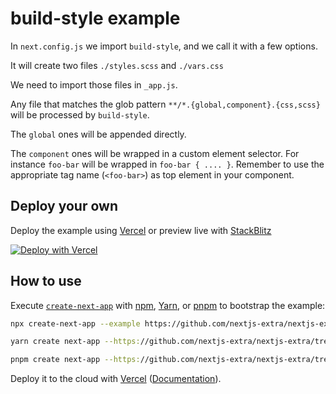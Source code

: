 # build-style example

In `next.config.js` we import `build-style`, and we call it with a few options.

It will create two files `./styles.scss` and `./vars.css`

We need to import those files in `_app.js`.

Any file that matches the glob pattern `**/*.{global,component}.{css,scss}` will be processed by `build-style`.

The `global` ones will be appended directly.

The `component` ones will be wrapped in a custom element selector. For instance `foo-bar` will be wrapped in `foo-bar { .... }`. Remember to use the appropriate tag name (`<foo-bar>`) as top element in your component.

## Deploy your own

Deploy the example using [Vercel](https://vercel.com?utm_source=github&utm_medium=readme&utm_campaign=next-extra.example) or preview live with [StackBlitz](https://stackblitz.com/github/nextjs-extra/nextjs-extra/tree/main/examples/build-style)

[![Deploy with Vercel](https://vercel.com/button)](https://vercel.com/new/git/external?repository-url=https://github.com/nextjs-extra/nextjs-extra/tree/main/examples/build-style&project-name=build-style&repository-name=build-style)

## How to use

Execute [`create-next-app`](https://github.com/vercel/next.js/tree/canary/packages/create-next-app) with [npm](https://docs.npmjs.com/cli/init), [Yarn](https://yarnpkg.com/lang/en/docs/cli/create/), or [pnpm](https://pnpm.io) to bootstrap the example:

```bash
npx create-next-app --example https://github.com/nextjs-extra/nextjs-extra/tree/main/examples/build-style build-style-app
```

```bash
yarn create next-app --https://github.com/nextjs-extra/nextjs-extra/tree/main/examples/build-style build-style-app
```

```bash
pnpm create next-app --https://github.com/nextjs-extra/nextjs-extra/tree/main/examples/build-style build-style-app
```

Deploy it to the cloud with [Vercel](https://vercel.com/new?utm_source=github&utm_medium=readme&utm_campaign=next-extra-example) ([Documentation](https://nextjs.org/docs/deployment)).

